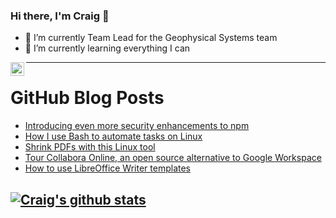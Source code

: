 ### Hi there, I'm Craig 👋

<!--
**CraigTeelFugro/CraigTeelFugro** is a ✨ _special_ ✨ repository because its `README.md` (this file) appears on your GitHub profile.

Here are some ideas to get you started:
-->

- 🔭 I’m currently Team Lead for the Geophysical Systems team
- 🌱 I’m currently learning everything I can

[<img align="left" alt="Craig Teel | LinkedIn" width="22px" src="https://cdn.jsdelivr.net/npm/simple-icons@v3/icons/linkedin.svg" />][linkedin]

---

# GitHub Blog Posts

<!-- BLOG-POST-LIST:START -->
- [Introducing even more security enhancements to npm](https://github.blog/2022-07-26-introducing-even-more-security-enhancements-to-npm/)
- [How I use Bash to automate tasks on Linux](https://opensource.com/article/22/7/use-bash-automate-tasks-linux)
- [Shrink PDFs with this Linux tool](https://opensource.com/article/22/7/shrink-pdfs-minuimus-linux)
- [Tour Collabora Online, an open source alternative to Google Workspace](https://opensource.com/article/22/7/open-source-collabora-online)
- [How to use LibreOffice Writer templates](https://opensource.com/article/22/7/libreoffice-writer-templates)
<!-- BLOG-POST-LIST:END -->

## [![Craig's github stats](https://github-readme-stats.vercel.app/api?username=craigteelfugro)](https://github.com/anuraghazra/github-readme-stats)


[linkedin]: https://linkedin.com/in/craig-teel-b8786771
